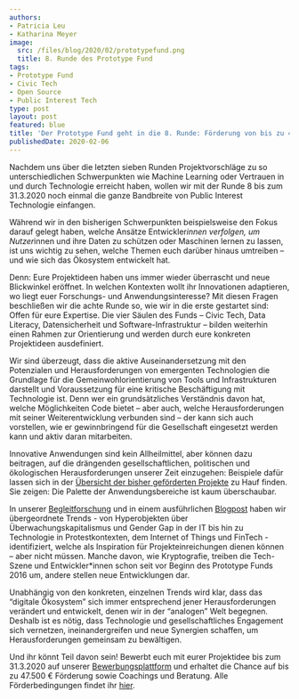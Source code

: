 ```yaml
---
authors:
- Patricia Leu
- Katharina Meyer
image:
  src: /files/blog/2020/02/prototypefund.png
  title: 8. Runde des Prototype Fund
tags:
- Prototype Fund
- Civic Tech
- Open Source
- Public Interest Tech
type: post
layout: post
featured: blue
title: 'Der Prototype Fund geht in die 8. Runde: Förderung von bis zu 47.500 € für Open-Source-Projekte'
publishedDate: 2020-02-06
---
```


Nachdem uns über die letzten sieben Runden Projektvorschläge zu so unterschiedlichen Schwerpunkten wie Machine Learning oder Vertrauen in und durch Technologie erreicht haben, wollen wir mit der Runde 8 bis zum 31.3.2020 noch einmal die ganze Bandbreite von Public Interest Technologie einfangen.

Während wir in den bisherigen Schwerpunkten beispielsweise den Fokus darauf gelegt haben, welche Ansätze Entwickler*innen verfolgen, um Nutzer*innen und ihre Daten zu schützen oder Maschinen lernen zu lassen, ist uns wichtig zu sehen, welche Themen euch darüber hinaus umtreiben – und wie sich das Ökosystem entwickelt hat.

Denn: Eure Projektideen haben uns immer wieder überrascht und neue Blickwinkel eröffnet. In welchen Kontexten wollt ihr Innovationen adaptieren, wo liegt euer Forschungs- und Anwendungsinteresse? Mit diesen Fragen beschließen wir die achte Runde so, wie wir in die erste gestartet sind: Offen für eure Expertise. Die vier Säulen des Funds – Civic Tech, Data Literacy, Datensicherheit und Software-Infrastruktur – bilden weiterhin einen Rahmen zur Orientierung und werden durch eure konkreten Projektideen ausdefiniert.

Wir sind überzeugt, dass die aktive Auseinandersetzung mit den Potenzialen und Herausforderungen von emergenten Technologien die Grundlage für die Gemeinwohlorientierung von Tools und Infrastrukturen darstellt und Voraussetzung für eine kritische Beschäftigung mit Technologie ist. Denn wer ein grundsätzliches Verständnis davon hat, welche Möglichkeiten Code bietet – aber auch, welche Herausforderungen mit seiner Weiterentwicklung verbunden sind – der kann sich auch vorstellen, wie er gewinnbringend für die Gesellschaft eingesetzt werden kann und aktiv daran mitarbeiten.

Innovative Anwendungen sind kein Allheilmittel, aber können dazu beitragen, auf die drängenden gesellschaftlichen, politischen und ökologischen Herausforderungen unserer Zeit einzugehen: Beispiele dafür lassen sich in der [Übersicht der bisher geförderten Projekte](https://prototypefund.de/projects/) zu Hauf finden. Sie zeigen: Die Palette der Anwendungsbereiche ist kaum überschaubar.

In unserer [Begleitforschung](https://prototypefund.de/wp-content/uploads/2020/01/Begleitforschungsreport-Runde-8.pdf) und in einem ausführlichen [Blogpost](https://prototypefund.de/bewerbt-euch-runde-8/) haben wir übergeordnete Trends - von Hyperobjekten über Überwachungskapitalismus und Gender Gap in der IT bis hin zu Technologie in Protestkontexten, dem Internet of Things und FinTech - identifiziert, welche als Inspiration für Projekteinreichungen dienen können – aber nicht müssen. Manche davon, wie Kryptografie, treiben die Tech-Szene und Entwickler*innen schon seit vor Beginn des Prototype Funds 2016 um, andere stellen neue Entwicklungen dar. 

Unabhängig von den konkreten, einzelnen Trends wird klar, dass das “digitale Ökosystem” sich immer entsprechend jener Herausforderungen verändert und entwickelt, denen wir in der “analogen” Welt begegnen. Deshalb ist es nötig, dass Technologie und gesellschaftliches Engagement sich vernetzen, ineinandergreifen und neue Synergien schaffen, um Herausforderungen gemeinsam zu bewältigen.

Und ihr könnt Teil davon sein! Bewerbt euch mit eurer Projektidee bis zum 31.3.2020 auf unserer [Bewerbungsplattform](https://secure.pt-dlr.de/pt-conference/conference/PROTOTYPEFUND8/) und erhaltet die Chance auf bis zu 47.500 € Förderung sowie Coachings und Beratung. Alle Förderbedingungen findet ihr [hier](https://prototypefund.de/faq/).